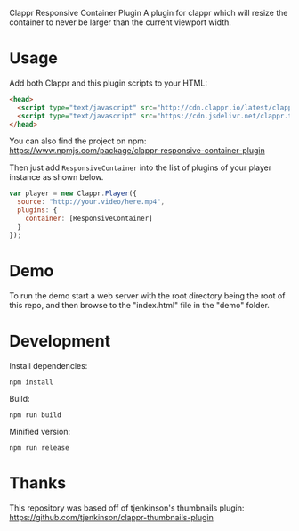  Clappr Responsive Container Plugin
A plugin for clappr which will resize the container to never be larger than the current viewport width.

# Usage
Add both Clappr and this plugin scripts to your HTML:

```html
<head>
  <script type="text/javascript" src="http://cdn.clappr.io/latest/clappr.min.js"></script>
  <script type="text/javascript" src="https://cdn.jsdelivr.net/clappr.thumbnails-plugin/latest/clappr-responsive-container-plugin.js"></script>
</head>
```

You can also find the project on npm: https://www.npmjs.com/package/clappr-responsive-container-plugin

Then just add `ResponsiveContainer` into the list of plugins of your player instance as shown below.

```javascript
var player = new Clappr.Player({
  source: "http://your.video/here.mp4",
  plugins: {
    container: [ResponsiveContainer]
  }
});
```


# Demo
To run the demo start a web server with the root directory being the root of this repo, and then browse to the "index.html" file in the "demo" folder.

# Development
Install dependencies:

`npm install`

Build:

`npm run build`

Minified version:

`npm run release`

# Thanks
This repository was based off of tjenkinson's thumbnails plugin: https://github.com/tjenkinson/clappr-thumbnails-plugin
